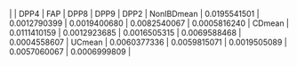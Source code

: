 |           |       DPP4   |         FAP  |        DPP8  |       DPP9   |       DPP2   |
NonIBDmean | 0.0195541501 | 0.0012790399 | 0.0019400680 | 0.0082540067 | 0.0005816240 |
CDmean     | 0.0111410159 | 0.0012923685 | 0.0016505315 | 0.0069588468 | 0.0004558607 |
UCmean     | 0.0060377336 | 0.0059815071 | 0.0019505089 | 0.0057060067 | 0.0006999809 |